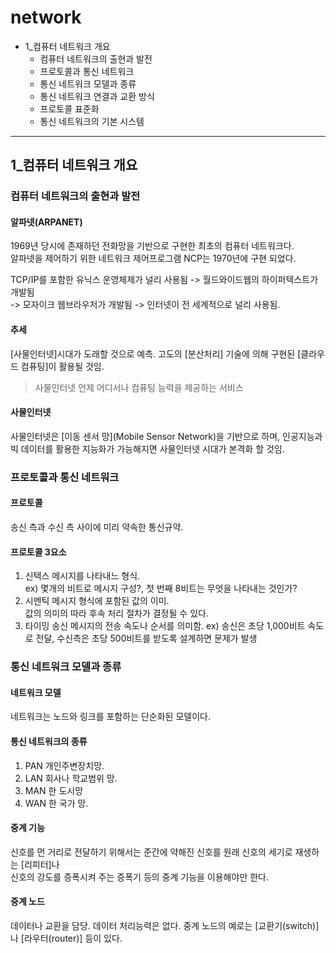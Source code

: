 # network
* 1_컴퓨터 네트워크 개요
  * 컴퓨터 네트워크의 출현과 발전
  * 프로토콜과 통신 네트워크
  * 통신 네트워크 모델과 종류
  * 통신 네트워크 연결과 교환 방식
  * 프로토콜 표준화
  * 통신 네트워크의 기본 시스템

---

## 1_컴퓨터 네트워크 개요
### 컴퓨터 네트워크의 출현과 발전
#### 알파넷(ARPANET)
1969년 당시에 존재하던 전화망을 기반으로 구현한 최초의 컴퓨터 네트워크다.<br>
알파넷을 제어하기 위한 네트워크 제어프로그램 NCP는 1970년에 구현 되었다.

TCP/IP를 포함한 유닉스 운영체제가 널리 사용됨 -> 월드와이드웹의 하이퍼텍스트가 개발됨<br>
-> 모자이크 웹브라우저가 개발됨 -> 인터넷이 전 세계적으로 널리 사용됨.
#### 추세
[사물인터넷]시대가 도래할 것으로 예측. 고도의 [분산처리] 기술에 의해 구현된 [클라우드 컴퓨팅]이 활용될 것임.

> 사물인터넷
> 언제 어디서나 컴퓨팅 능력을 제공하는 서비스


#### 사물인터넷
사물인터넷은 [이동 센서 망](Mobile Sensor Network)을 기반으로 하며, 인공지능과 빅 데이터를 활용한 지능화가 가능해지면 사물인터넷 시대가 본격화 할 것임.

### 프로토콜과 통신 네트워크
#### 프로토콜
송신 측과 수신 측 사이에 미리 약속한 통신규약.

#### 프로토콜 3요소
1. 신택스
   메시지를 나타내느 형식.<br>
   ex) 몇개의 비트로 메시지 구성?, 첫 번째 8비트는 무엇을 나타내는 것인가?
2. 시멘틱
   메시지 형식에 포함된 값의 이미.<br>
   값의 의미의 따라 후속 처리 절차가 결정될 수 있다.
4. 타이밍
   송신 메시지의 전송 속도나 순서를 의미함.
   ex) 송신은 초당 1,000비트 속도로 전달, 수신측은 초당 500비트를 받도록 설계하면 문제가 발생

### 통신 네트워크 모델과 종류
#### 네트워크 모델
네트워크는 노드와 링크를 포함하는 단순화된 모델이다.

#### 통신 네트워크의 종류
1. PAN
   개인주변장치망.
2. LAN
   회사나 학교범위 망.
3. MAN
   한 도시망
4. WAN
   한 국가 망.
   
#### 중계 기능
신호를 먼 거리로 전달하기 위해서는 준간에 약해진 신호를 원래 신호의 세기로 재생하는 [리피터]나<br>
신호의 강도를 증폭시켜 주는 증폭기 등의 중계 기능을 이용해야만 한다.

#### 중계 노드
데이터나 교환을 담당. 데이터 처리능력은 없다.
중계 노드의 예로는 [교환기(switch)]나 [라우터(router)] 등이 있다.

